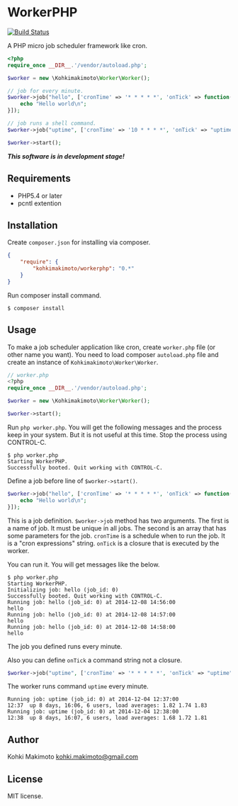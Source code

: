# WorkerPHP

[![Build Status](https://travis-ci.org/kohkimakimoto/workerphp.svg?branch=master)](https://travis-ci.org/kohkimakimoto/workerphp)

A PHP micro job scheduler framework like cron.

```php
<?php
require_once __DIR__.'/vendor/autoload.php';

$worker = new \Kohkimakimoto\Worker\Worker();

// job for every minute.
$worker->job("hello", ['cronTime' => '* * * * *', 'onTick' => function(){
    echo "Hello world\n";
}]);

// job runs a shell command.
$worker->job("uptime", ['cronTime' => '10 * * * *', 'onTick' => "uptime"]);

$worker->start();
```

***This software is in development stage!***

## Requirements

* PHP5.4 or later
* pcntl extention

## Installation

Create `composer.json` for installing via composer. 

```json
{
    "require": {
        "kohkimakimoto/workerphp": "0.*"
    }
}
```

Run composer install command.

```Shell
$ composer install
```

## Usage

To make a job scheduler application like cron, create `worker.php` file (or other name you want).
You need to load composer `autoload.php` file and create an instance of `Kohkimakimoto\Worker\Worker`.

```php
// worker.php
<?php
require_once __DIR__.'/vendor/autoload.php';

$worker = new \Kohkimakimoto\Worker\Worker();

$worker->start();
```

Run `php worker.php`. You will get the following messages and the process keep in your system. But it is not useful at this time. Stop the process using CONTROL-C.

```
$ php worker.php
Starting WorkerPHP.
Successfully booted. Quit working with CONTROL-C.
```

Define a job before line of `$worker->start()`.

```php
$worker->job("hello", ['cronTime' => '* * * * *', 'onTick' => function(){
    echo "Hello world\n";
}]);
```

This is a job definition. `$worker->job` method has two arguments. The first is a name of job. It must be unique in all jobs. The second is an array that has some parameters for the job. `cronTime` is a schedule when to run the job. It is a "cron expressions" string. `onTick` is a closure that is executed by the worker.

You can run it. You will get messages like the below.

```
$ php worker.php
Starting WorkerPHP.
Initializing job: hello (job_id: 0)
Successfully booted. Quit working with CONTROL-C.
Running job: hello (job_id: 0) at 2014-12-08 14:56:00
hello
Running job: hello (job_id: 0) at 2014-12-08 14:57:00
hello
Running job: hello (job_id: 0) at 2014-12-08 14:58:00
hello
```

The job you defined runs every minute.

Also you can define `onTick` a command string not a closure.

```php
$worker->job("uptime", ['cronTime' => '* * * * *', 'onTick' => "uptime"]);
```

The worker runs command `uptime` every minute.

```
Running job: uptime (job_id: 0) at 2014-12-04 12:37:00
12:37  up 8 days, 16:06, 6 users, load averages: 1.82 1.74 1.83
Running job: uptime (job_id: 0) at 2014-12-04 12:38:00
12:38  up 8 days, 16:07, 6 users, load averages: 1.68 1.72 1.81
```

## Author

Kohki Makimoto <kohki.makimoto@gmail.com>

## License

MIT license.

